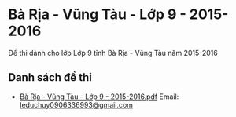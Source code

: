# Bà Rịa - Vũng Tàu - Lớp 9 - 2015-2016

Đề thi dành cho lớp Lớp 9 tỉnh Bà Rịa - Vũng Tàu năm 2015-2016

## Danh sách đề thi

- [Bà Rịa - Vũng Tàu - Lớp 9 - 2015-2016.pdf](Bà%20Rịa%20-%20Vũng%20Tàu%20-%20Lớp%209%20-%202015-2016.pdf)
Email: leduchuy0906336993@gmail.com

